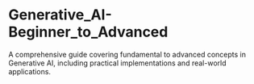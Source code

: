 # Generative_AI-Beginner_to_Advanced
 A comprehensive guide covering fundamental to advanced concepts in Generative AI, including practical implementations and real-world applications.
